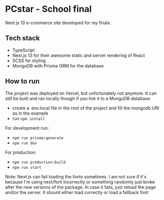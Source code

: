 # PCstar - School final

Next.js 13 e-commerce site developed for my finals.  

## Tech stack
- TypeScript
- Next.js 13 for their awesome static and server rendering of React
- SCSS for styling
- MongoDB with Prisma ORM for the database

## How to run
The project was deployed on Vercel, but unfortunately not anymore.
It can still be built and ran locally though if you link it to a MongoDB database. 

- create a .env.local file in the root of the project and fill the mongodb URI as in the example
- run `npm install`

For development run:  
- `npm run prisma:generate`  
- `npm run dev`

For production:  
- `npm run production:build`
- `npm run start`

Note: Next.js can fail loading the fonts sometimes. I am not sure if it's because I'm using next/font incorrectly or something randomly just broke after the new versions of the package. In case it fails, just reload the page and/or the server. It should either load correctly or load a fallback font.
